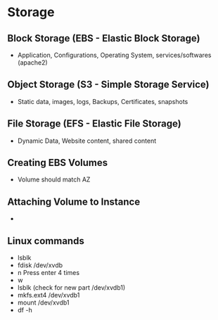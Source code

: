 # Storage
## Block Storage (EBS - Elastic Block Storage)
 * Application, Configurations, Operating System, services/softwares  (apache2)
## Object Storage (S3 - Simple Storage Service)
 * Static data, images, logs, Backups, Certificates, snapshots
## File Storage (EFS - Elastic File Storage)
 * Dynamic Data, Website content, shared content


## Creating EBS Volumes
 * Volume should match AZ

## Attaching Volume to Instance
 * 

## Linux commands
 * lsblk
 * fdisk /dev/xvdb
 * n Press enter 4 times
 * w
 * lsblk (check for new part /dev/xvdb1)
 * mkfs.ext4 /dev/xvdb1
 * mount /dev/xvdb1 <mount-point>
 * df -h 
